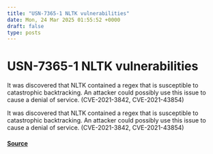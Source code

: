 ```yaml
---
title: "USN-7365-1 NLTK vulnerabilities"
date: Mon, 24 Mar 2025 01:55:52 +0000
draft: false
type: posts
---
```

# USN-7365-1 NLTK vulnerabilities





It was discovered that NLTK contained a regex that is susceptible to catastrophic backtracking. An attacker could possibly use this issue to cause a denial of service. (CVE-2021-3842, CVE-2021-43854) 

It was discovered that NLTK contained a regex that is susceptible to catastrophic backtracking. An attacker could possibly use this issue to cause a denial of service. (CVE-2021-3842, CVE-2021-43854)

#### [Source](https://ubuntu.com/security/notices/USN-7365-1)

